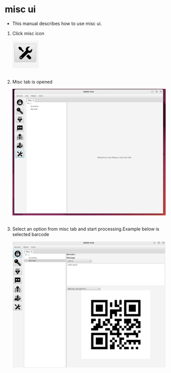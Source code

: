 # misc ui

- This manual describes how to use misc ui.

<ol>
<li>
  <p>Click misc icon</p>
  <img src="img/misc_icon.png" >
</li>
<br>
<li>
   <p>Misc tab is opened</p>
  <img src="img/misc_tab.png">
</li>
<br>
<li>
  <p>Select an option from misc tab and start processing.Example below is selected barcode</p>
  <img src="img/misc_1.png">
</li>
</ol>